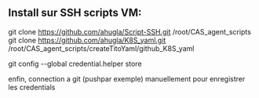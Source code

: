 Install sur SSH scripts VM:
---------------------------

git clone https://github.com/ahugla/Script-SSH.git /root/CAS_agent_scripts 
git clone https://github.com/ahugla/K8S_yaml.git   /root/CAS_agent_scripts/createTitoYaml/github_K8S_yaml

git config --global credential.helper store

enfin, connection a git (pushpar exemple) manuellement pour enregistrer les credentials

